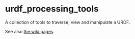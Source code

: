 # urdf_processing_tools

A collection of tools to traverse, view and manipulate a URDF.

See also [the wiki pages](https://github.com/JenniferBuehler/urdf-tools-pkgs/wiki).

